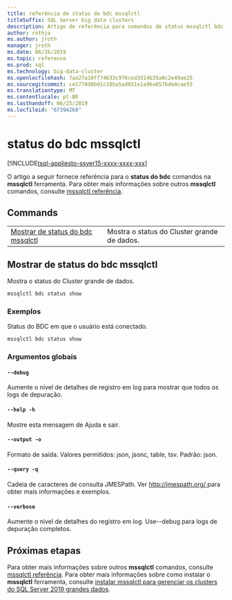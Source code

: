 ```yaml
---
title: referência de status do bdc mssqlctl
titleSuffix: SQL Server big data clusters
description: Artigo de referência para comandos de status mssqlctl bdc.
author: rothja
ms.author: jroth
manager: jroth
ms.date: 06/26/2019
ms.topic: reference
ms.prod: sql
ms.technology: big-data-cluster
ms.openlocfilehash: 7aa27a10ff74633c976ced3d14b35a0c2e49ae25
ms.sourcegitcommit: ce5770d8b91c18ba5ad031e1a96a657bde4cae55
ms.translationtype: MT
ms.contentlocale: pt-BR
ms.lasthandoff: 06/25/2019
ms.locfileid: "67394268"
---
```

# <a name="mssqlctl-bdc-status"></a>status do bdc mssqlctl

[!INCLUDE[tsql-appliesto-ssver15-xxxx-xxxx-xxx](../includes/tsql-appliesto-ssver15-xxxx-xxxx-xxx.md)]

O artigo a seguir fornece referência para o **status do bdc** comandos na **mssqlctl** ferramenta. Para obter mais informações sobre outros **mssqlctl** comandos, consulte [mssqlctl referência](reference-mssqlctl.md).

## <a name="commands"></a>Commands
|     |     |
| --- | --- |
[Mostrar de status do bdc mssqlctl](#mssqlctl-bdc-status-show) | Mostra o status do Cluster grande de dados.
## <a name="mssqlctl-bdc-status-show"></a>Mostrar de status do bdc mssqlctl
Mostra o status do Cluster grande de dados.
```bash
mssqlctl bdc status show 
```
### <a name="examples"></a>Exemplos
Status do BDC em que o usuário está conectado.
```bash
mssqlctl bdc status show
```
### <a name="global-arguments"></a>Argumentos globais
#### `--debug`
Aumente o nível de detalhes de registro em log para mostrar que todos os logs de depuração.
#### `--help -h`
Mostre esta mensagem de Ajuda e sair.
#### `--output -o`
Formato de saída.  Valores permitidos: json, jsonc, table, tsv.  Padrão: json.
#### `--query -q`
Cadeia de caracteres de consulta JMESPath. Ver [ http://jmespath.org/ ](http://jmespath.org/]) para obter mais informações e exemplos.
#### `--verbose`
Aumente o nível de detalhes do registro em log. Use--debug para logs de depuração completos.

## <a name="next-steps"></a>Próximas etapas

Para obter mais informações sobre outros **mssqlctl** comandos, consulte [mssqlctl referência](reference-mssqlctl.md). Para obter mais informações sobre como instalar o **mssqlctl** ferramenta, consulte [instalar mssqlctl para gerenciar os clusters do SQL Server 2019 grandes dados](deploy-install-mssqlctl.md).